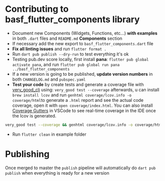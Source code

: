 # Contributing to basf_flutter_components library

- Document new Components (Widgets, Functions, etc...) **with examples** in both `.dart` files and `README.md` **Components** section
- If necessary add the new export to `basf_flutter_components.dart` file
- **Fix all linting issues** and run `flutter format .`
- Run `dart pub publish --dry-run` to test everything it's ok
- Testing pub.dev score locally, first install **pana**: `flutter pub global activate pana`, and run `flutter pub global run pana ../basf_flutter_components`
- If a new version is going to be published, **update version numbers** in both `CHANGELOG.md` and `pubspec.yaml`
- **Test your code** by create tests and generate a coverage file with [very_good_cli](https://pub.dev/packages/very_good_cli) using: `very_good test --coverage` afterwards, u can install `brew install lcov` and run `genhtml coverage/lcov.info -o coverage/html`to generate a `.html` report and see the actual code coverage, open it with `open coverage/index.html`.
You can also install [Coverage Gutters](https://marketplace.visualstudio.com/items?itemName=ryanluker.vscode-coverage-gutters) in VSCode to see real-time coverage in the IDE once the lcov is generated.

```bash
very_good test --coverage && genhtml coverage/lcov.info -o coverage/html && open coverage/index.html
```

- Run `flutter clean` in example folder

# Publishing

Once merged to master the `publish` pipeline will automatically do `dart pub publish` when everything is ready for a new version
